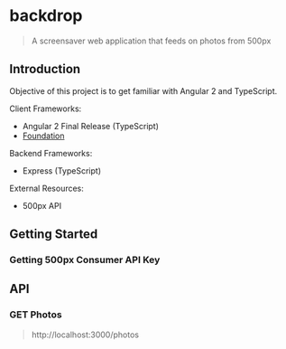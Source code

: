 # backdrop

> A screensaver web application that feeds on photos from 500px

## Introduction

Objective of this project is to get familiar with Angular 2 and TypeScript.

Client Frameworks:
* Angular 2 Final Release (TypeScript)
* [Foundation](http://foundation.zurb.com/)

Backend Frameworks:
* Express (TypeScript)

External Resources:
* 500px API

## Getting Started

### Getting 500px Consumer API Key

## API

### GET Photos
> http://localhost:3000/photos
